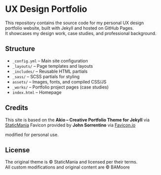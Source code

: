 # UX Design Portfolio

This repository contains the source code for my personal UX design portfolio website, built with Jekyll and hosted on GitHub Pages.  
It showcases my design work, case studies, and professional background.

## Structure
- `_config.yml` – Main site configuration  
- `_layouts/` – Page templates and layouts  
- `_includes/` – Reusable HTML partials  
- `_sass/` – SCSS partials for styling  
- `assets/` – Images, fonts, and compiled CSS/JS  
- `_works/` – Portfolio project pages (case studies)  
- `index.html` – Homepage  

## Credits
This site is based on the **Akio – Creative Portfolio Theme for Jekyll** via [StaticMania](https://jekyllthemes.io/theme/akio-portfolio-jekyll-theme)
Favicon provided by **John Sorrentino** via [Favicon.io](https://jekyllthemes.io/theme/akio-portfolio-jekyll-theme](https://favicon.io))

modified for personal use.

## License
The original theme is © StaticMania and licensed per their terms.  
All custom modifications and original content are © BAMoore

